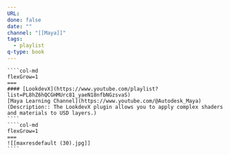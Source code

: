 ```yaml
---
URL: 
done: false
date: ""
channel: "[[Maya]]"
tags:
  - playlist
q-type: book
---
```

`````col
````col-md
flexGrow=1
===
#### [LookdevX](https://www.youtube.com/playlist?list=PL8hZ6hQCGHMUrc81_yaeN18nfbNGzsvaS)
[Maya Learning Channel](https://www.youtube.com/@Autodesk_Maya)
(Description:: The LookdevX plugin allows you to apply complex shaders and materials to USD layers.)
````
````col-md
flexGrow=1
===
![[maxresdefault (30).jpg]]
````
`````

